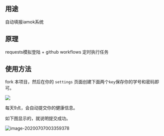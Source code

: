 ## 用途

自动填报iamok系统

## 原理

requests模拟登陆 + github workflows 定时执行任务

## 使用方法

fork 本项目，然后在你的 `settings` 页面创建下面两个`key`保存你的学号和密码即可。

![](assets/iShot2020-07-0623.39.33.png)

每天9点，会自动提交你的健康信息。

如下图显示的，就说明提交成功。

![image-20200707003359378](assets/image-20200707003359378.png)

